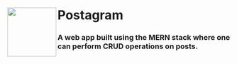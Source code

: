 <h1><img align="left" src="app/src/main/res/drawable/app_logo.png" width="110px">Postagram</h1>
<h3>A web app built using the MERN stack where one can perform CRUD operations on posts.</h3>
